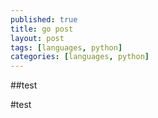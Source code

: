 ```yaml
---
published: true
title: go post
layout: post
tags: [languages, python]
categories: [languages, python]
---
```

##test

#test

